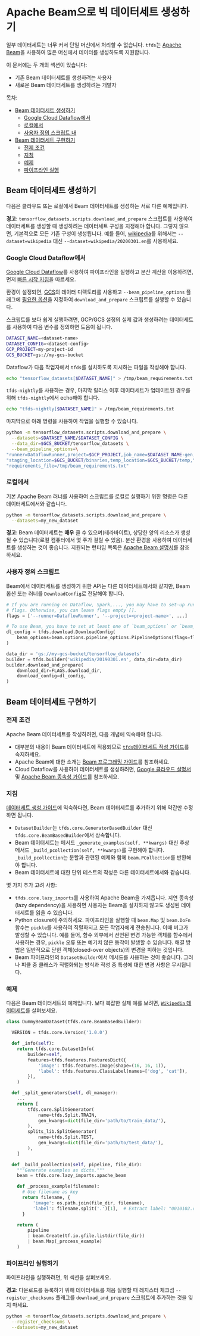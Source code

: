 # Apache Beam으로 빅 데이터세트 생성하기

일부 데이터세트는 너무 커서 단일 머신에서 처리할 수 없습니다. `tfds`는 [Apache Beam](https://beam.apache.org/)을 사용하여 많은 머신에서 데이터를 생성하도록 지원합니다.

이 문서에는 두 개의 섹션이 있습니다:

- 기존 Beam 데이터세트를 생성하려는 사용자
- 새로운 Beam 데이터세트를 생성하려는 개발자

목차:

- [Beam 데이터세트 생성하기](#generating-a-beam-dataset)
    - [Google Cloud Dataflow에서](#on-google-cloud-dataflow)
    - [로컬에서](#locally)
    - [사용자 정의 스크립트 내](#with-a-custom-script)
- [Beam 데이터세트 구현하기](#implementing-a-beam-dataset)
    - [전제 조건](#prerequisites)
    - [지침](#instructions)
    - [예제](#example)
    - [파이프라인 실행](#run-your-pipeline)

## Beam 데이터세트 생성하기

다음은 클라우드 또는 로컬에서 Beam 데이터세트를 생성하는 서로 다른 예제입니다.

**경고**: `tensorflow_datasets.scripts.download_and_prepare` 스크립트를 사용하여 데이터세트를 생성할 때 생성하려는 데이터세트 구성을 지정해야 합니다. 그렇지 않으면, 기본적으로 모든 기존 구성이 생성됩니다. 예를 들어, [wikipedia](https://www.tensorflow.org/datasets/catalog/wikipedia)를 위해서는 `--dataset=wikipedia` 대신 `--dataset=wikipedia/20200301.en`를 사용하세요.

### Google Cloud Dataflow에서

[Google Cloud Dataflow](https://cloud.google.com/dataflow/)를 사용하여 파이프라인을 실행하고 분산 계산을 이용하려면, 먼저 [빠른 시작 지침](https://cloud.google.com/dataflow/docs/quickstarts/quickstart-python)을 따르세요.

환경이 설정되면, [GCS](https://cloud.google.com/storage/)의 데이터 디렉토리를 사용하고 `--beam_pipeline_options` 플래그에 [필요한 옵션](https://cloud.google.com/dataflow/docs/guides/specifying-exec-params#configuring-pipelineoptions-for-execution-on-the-cloud-dataflow-service)을 지정하여 `download_and_prepare` 스크립트를 실행할 수 있습니다.

스크립트를 보다 쉽게 실행하려면, GCP/GCS 설정의 실제 값과 생성하려는 데이터세트를 사용하여 다음 변수를 정의하면 도움이 됩니다.

```sh
DATASET_NAME=<dataset-name>
DATASET_CONFIG=<dataset-config>
GCP_PROJECT=my-project-id
GCS_BUCKET=gs://my-gcs-bucket
```

Dataflow가 다음 작업자에서 `tfds`를 설치하도록 지시하는 파일을 작성해야 합니다.

```sh
echo "tensorflow_datasets[$DATASET_NAME]" > /tmp/beam_requirements.txt
```

`tfds-nightly`를 사용하는 경우, 마지막 릴리스 이후 데이터세트가 업데이트된 경우를 위해 `tfds-nightly`에서 echo해야 합니다.

```sh
echo "tfds-nightly[$DATASET_NAME]" > /tmp/beam_requirements.txt
```

마지막으로 아래 명령을 사용하여 작업을 실행할 수 있습니다.

```sh
python -m tensorflow_datasets.scripts.download_and_prepare \
  --datasets=$DATASET_NAME/$DATASET_CONFIG \
  --data_dir=$GCS_BUCKET/tensorflow_datasets \
  --beam_pipeline_options=\
"runner=DataflowRunner,project=$GCP_PROJECT,job_name=$DATASET_NAME-gen,"\
"staging_location=$GCS_BUCKET/binaries,temp_location=$GCS_BUCKET/temp,"\
"requirements_file=/tmp/beam_requirements.txt"
```

### 로컬에서

기본 Apache Beam 러너를 사용하여 스크립트를 로컬로 실행하기 위한 명령은 다른 데이터세트에서와 같습니다.

```sh
python -m tensorflow_datasets.scripts.download_and_prepare \
  --datasets=my_new_dataset
```

**경고**: Beam 데이터세트는 **매우** 클 수 있으며(테라바이트), 상당한 양의 리소스가 생성될 수 있습니다(로컬 컴퓨터에서 몇 주가 걸릴 수 있음). 분산 환경을 사용하여 데이터세트를 생성하는 것이 좋습니다. 지원되는 런타임 목록은 [Apache Beam 설명서](https://beam.apache.org/)를 참조하세요.

### 사용자 정의 스크립트

Beam에서 데이터세트를 생성하기 위한 API는 다른 데이터세트에서와 같지만, Beam 옵션 또는 러너를 `DownloadConfig`로 전달해야 합니다.

```py
# If you are running on Dataflow, Spark,..., you may have to set-up runtime
# flags. Otherwise, you can leave flags empty [].
flags = ['--runner=DataflowRunner', '--project=<project-name>', ...]

# To use Beam, you have to set at least one of `beam_options` or `beam_runner`
dl_config = tfds.download.DownloadConfig(
    beam_options=beam.options.pipeline_options.PipelineOptions(flags=flags)
)

data_dir = 'gs://my-gcs-bucket/tensorflow_datasets'
builder = tfds.builder('wikipedia/20190301.en', data_dir=data_dir)
builder.download_and_prepare(
    download_dir=FLAGS.download_dir,
    download_config=dl_config,
)
```

## Beam 데이터세트 구현하기

### 전제 조건

Apache Beam 데이터세트를 작성하려면, 다음 개념에 익숙해야 합니다.

- 대부분의 내용이 Beam 데이터세트에 적용되므로 [`tfds`데이터세트 작성 가이드](https://github.com/tensorflow/datasets/tree/master/docs/add_dataset.md)를 숙지하세요.
- Apache Beam에 대한 소개는 [Beam 프로그래밍 가이드](https://beam.apache.org/documentation/programming-guide/)를 참조하세요.
- Cloud Dataflow를 사용하여 데이터세트를 생성하려면, [Google 클라우드 설명서](https://cloud.google.com/dataflow/docs/quickstarts/quickstart-python) 및 [Apache Beam 종속성 가이드](https://beam.apache.org/documentation/sdks/python-pipeline-dependencies/)를 참조하세요.

### 지침

[데이터세트 생성 가이드](https://github.com/tensorflow/datasets/tree/master/docs/add_dataset.md)에 익숙하다면, Beam 데이터세트를 추가하기 위해 약간만 수정하면 됩니다.

- `DatasetBuilder`는 `tfds.core.GeneratorBasedBuilder` 대신 `tfds.core.BeamBasedBuilder`에서 상속합니다.
- Beam 데이터세트는 메서드 `_generate_examples(self, **kwargs)` 대신 추상 메서드 `_build_pcollection(self, **kwargs)`를 구현해야 합니다. `_build_pcollection`는 분할과 관련된 예제와 함께 `beam.PCollection`를 반환해야 합니다.
- Beam 데이터세트에 대한 단위 테스트의 작성은 다른 데이터세트에서와 같습니다.

몇 가지 추가 고려 사항:

- `tfds.core.lazy_imports`를 사용하여 Apache Beam을 가져옵니다. 지연 종속성(lazy dependency)을 사용하면 사용자는 Beam을 설치하지 않고도 생성된 데이터세트를 읽을 수 있습니다.
- Python closure에 주의하세요. 파이프라인을 실행할 때 `beam.Map` 및 `beam.DoFn` 함수는 `pickle`를 사용하여 직렬화되고 모든 작업자에게 전송됩니다. 이때 버그가 발생할 수 있습니다. 예를 들어, 함수 외부에서 선언된 변경 가능한 객체를 함수에서 사용하는 경우, `pickle` 오류 또는 예기치 않은 동작이 발생할 수 있습니다. 해결 방법은 일반적으로 닫힌 객체(closed-over objects)의 변경을 피하는 것입니다.
- Beam 파이프라인의 `DatasetBuilder`에서 메서드를 사용하는 것이 좋습니다. 그러나 피클 중 클래스가 직렬화되는 방식과 작성 중 특성에 대한 변경 사항은 무시됩니다.

### 예제

다음은 Beam 데이터세트의 예제입니다. 보다 복잡한 실제 예를 보려면, [`Wikipedia` 데이터세트](https://github.com/tensorflow/datasets/tree/master/tensorflow_datasets/text/wikipedia.py)를 살펴보세요.

```python
class DummyBeamDataset(tfds.core.BeamBasedBuilder):

  VERSION = tfds.core.Version('1.0.0')

  def _info(self):
    return tfds.core.DatasetInfo(
        builder=self,
        features=tfds.features.FeaturesDict({
            'image': tfds.features.Image(shape=(16, 16, 1)),
            'label': tfds.features.ClassLabel(names=['dog', 'cat']),
        }),
    )

  def _split_generators(self, dl_manager):
    ...
    return [
        tfds.core.SplitGenerator(
            name=tfds.Split.TRAIN,
            gen_kwargs=dict(file_dir='path/to/train_data/'),
        ),
        splits_lib.SplitGenerator(
            name=tfds.Split.TEST,
            gen_kwargs=dict(file_dir='path/to/test_data/'),
        ),
    ]

  def _build_pcollection(self, pipeline, file_dir):
    """Generate examples as dicts."""
    beam = tfds.core.lazy_imports.apache_beam

    def _process_example(filename):
      # Use filename as key
      return filename, {
          'image': os.path.join(file_dir, filename),
          'label': filename.split('.')[1],  # Extract label: "0010102.dog.jpeg"
      }

    return (
        pipeline
        | beam.Create(tf.io.gfile.listdir(file_dir))
        | beam.Map(_process_example)
    )
```

### 파이프라인 실행하기

파이프라인을 실행하려면, 위 섹션을 살펴보세요.

**경고**: 다운로드를 등록하기 위해 데이터세트를 처음 실행할 때 레지스터 체크섬 `--register_checksums` 플래그를 `download_and_prepare` 스크립트에 추가하는 것을 잊지 마세요.

```sh
python -m tensorflow_datasets.scripts.download_and_prepare \
  --register_checksums \
  --datasets=my_new_dataset
```
